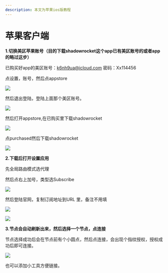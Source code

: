 ```yaml
---
description: 本文为苹果ios版教程
---
```


# 苹果客户端

**1.切换美区苹果账号（目的下载shadowrocket这个app已有美区账号的或者app的略过这步）**

已购买好app的美区账号：k6nh9ua@icloud.com 密码：Xx114456

点设置，账号，然后点appstore

![](http://wiki.shield.asia/assets/20180127130204.png)

然后退出登陆，登陆上面那个美区账号。

![](http://wiki.shield.asia/assets/20180127130209.png)

然后打开appstore,在已购买里下载shadowrocket

![](http://wiki.shield.asia/assets/20180127130158.png)

点purchased然后下载shadowrocket

![](http://wiki.shield.asia/assets/20180127130148.png)

**2.下载后打开设置应用**

先全局路由模式选代理

然后点右上加号，类型选Subscribe

![](http://wiki.shield.asia/assets/IMG_0229.PNG)

然后登陆官网，复制订阅地址到URL 里，备注不用填

![](http://wiki.shield.asia/assets/20180127120333.png)

![](http://wiki.shield.asia/assets/IMG_0231.PNG)

**3.节点会自动刷新出来，然后选择一个节点，点连接**

节点选择成功后会在节点前有个小圆点，然后点连接，会出现个指纹授权，授权成功后即可连接。

![](http://wiki.shield.asia/assets/IMG_0233.PNG)

也可以添加小工具方便链接。

